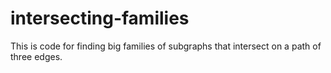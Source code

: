 # intersecting-families

This is code for finding big families of subgraphs that intersect on a path of three edges.
